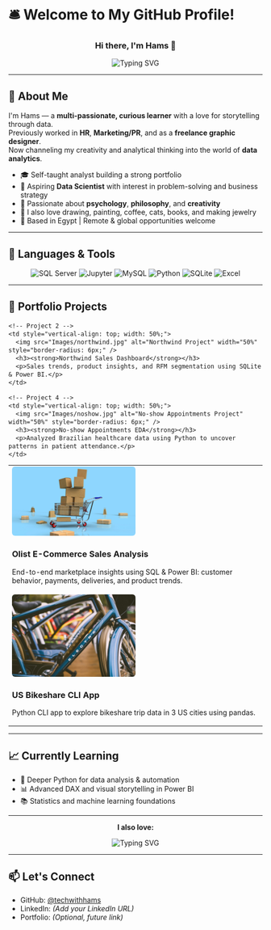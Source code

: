 # 🛎️ Welcome to My GitHub Profile!

<h3 align="center">Hi there, I'm Hams 👋</h3>

<p align="center">
  <img 
    src="https://readme-typing-svg.demolab.com?font=Fira+Code&weight=700&size=28&pause=1&color=00FFD0&center=true&vCenter=true&repeat=true&width=700&lines=Data+Analyst+%F0%9F%93%8A;SQL+Enthusiast+%F0%9F%A7%AE;Python+Learner+%F0%9F%90%8D;Dashboard+Designer+%F0%9F%93%88;Excel+Specialist+%F0%9F%93%8A" 
    alt="Typing SVG"
  />
</p>


---

## 🧭 About Me

I'm Hams — a **multi-passionate, curious learner** with a love for storytelling through data.  
Previously worked in **HR**, **Marketing/PR**, and as a **freelance graphic designer**.  
Now channeling my creativity and analytical thinking into the world of **data analytics**.

- 🎓 Self-taught analyst building a strong portfolio
- 🎯 Aspiring **Data Scientist** with interest in problem-solving and business strategy
- 🧠 Passionate about **psychology**, **philosophy**, and **creativity**
- 🎨 I also love drawing, painting, coffee, cats, books, and making jewelry  
- 📍 Based in Egypt | Remote & global opportunities welcome

---

## 🧰 Languages & Tools

<p align="center">
  <img src="https://www.svgrepo.com/show/303229/microsoft-sql-server-logo.svg" alt="SQL Server" width="120" height="120"/>
  <img src="https://www.svgrepo.com/show/353949/jupyter.svg" alt="Jupyter" width="120" height="120"/>
  <img src="https://www.svgrepo.com/show/355133/mysql.svg" alt="MySQL" width="120" height="120"/>
  <img src="https://www.svgrepo.com/show/452091/python.svg" alt="Python" width="120" height="120"/>
  <img src="https://www.svgrepo.com/show/354381/sqlite.svg" alt="SQLite" width="120" height="120"/>
  <img src="https://www.svgrepo.com/show/303193/microsoft-excel-2013-logo.svg" alt="Excel" width="120" height="120"/>
</p>



---

## 📂 Portfolio Projects

<table>
  <tr>
    <!-- Project 1 -->
    <td style="vertical-align: top; width: 50%;">
      <img src="Images/olist.jpg" alt="Olist Project" width="50%" style="border-radius: 6px;" />
      <h3><strong>Olist E-Commerce Sales Analysis</strong></h3>
      <p>End-to-end marketplace insights using SQL & Power BI: customer behavior, payments, deliveries, and product trends.</p>
    </td>

    <!-- Project 2 -->
    <td style="vertical-align: top; width: 50%;">
      <img src="Images/northwind.jpg" alt="Northwind Project" width="50%" style="border-radius: 6px;" />
      <h3><strong>Northwind Sales Dashboard</strong></h3>
      <p>Sales trends, product insights, and RFM segmentation using SQLite & Power BI.</p>
    </td>
  </tr>

  <tr>
    <!-- Project 3 -->
    <td style="vertical-align: top; width: 50%;">
      <img src="Images/bikeshare.jpg" alt="Bikeshare Project" width="50%" style="border-radius: 6px;" />
      <h3><strong>US Bikeshare CLI App</strong></h3>
      <p>Python CLI app to explore bikeshare trip data in 3 US cities using pandas.</p>
    </td>

    <!-- Project 4 -->
    <td style="vertical-align: top; width: 50%;">
      <img src="Images/noshow.jpg" alt="No-show Appointments Project" width="50%" style="border-radius: 6px;" />
      <h3><strong>No-show Appointments EDA</strong></h3>
      <p>Analyzed Brazilian healthcare data using Python to uncover patterns in patient attendance.</p>
    </td>
  </tr>
</table>








  



---

## 📈 Currently Learning

- 🐍 Deeper Python for data analysis & automation  
- 📊 Advanced DAX and visual storytelling in Power BI  
- 📚 Statistics and machine learning foundations  

---

<p align="center"><strong>I also love:</strong></p>
<p align="center">
  <img 
    src="https://readme-typing-svg.demolab.com?font=Fira+Code&weight=700&size=24&pause=1&color=00FFD0&center=true&vCenter=true&repeat=true&width=400&lines=☕+Coffee;🐱+Cats;📚+Books;🎨+Art;💍+Jewelry" 
    alt="Typing SVG"
  />
</p>



---

## 📫 Let's Connect

- GitHub: [@techwithhams](https://github.com/techwithhams)  
- LinkedIn: *(Add your LinkedIn URL)*  
- Portfolio: *(Optional, future link)*  


